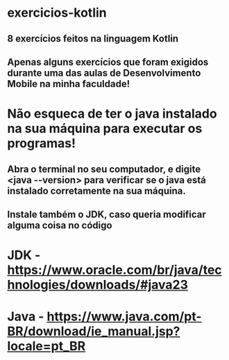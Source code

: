 # exercicios-kotlin
## 8 exercícios feitos na linguagem Kotlin

## Apenas alguns exercícios que foram exigidos durante uma das aulas de Desenvolvimento Mobile na minha faculdade!

# Não esqueca de ter o java instalado na sua máquina para executar os programas!
## Abra o terminal no seu computador, e digite <java --version> para verificar se o java está instalado corretamente na sua máquina.
## Instale também o JDK, caso queria modificar alguma coisa no código

# JDK - https://www.oracle.com/br/java/technologies/downloads/#java23
# Java - https://www.java.com/pt-BR/download/ie_manual.jsp?locale=pt_BR
